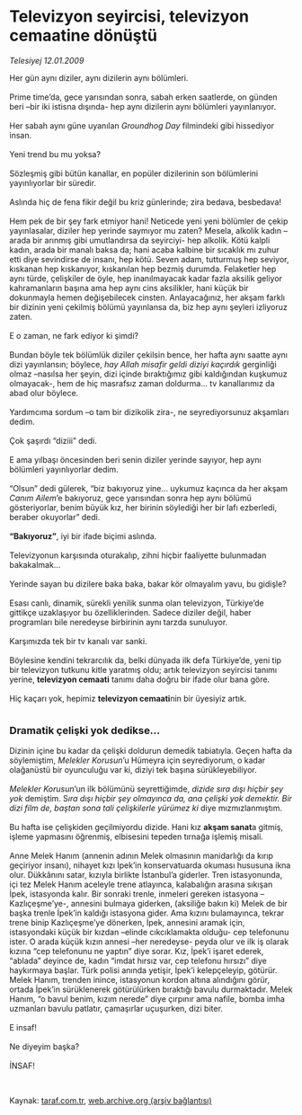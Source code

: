 # Televizyon seyircisi, televizyon cemaatine dönüştü

*Telesiyej 12.01.2009*

<div class="taraf_structure_2col_1zq">
<div class="margen_n">



 <p>Her gün aynı diziler, aynı dizilerin aynı bölümleri. <br/><br/>Prime time’da, gece yarısından sonra, sabah erken saatlerde, on günden beri –bir iki istisna dışında- hep aynı dizilerin aynı bölümleri yayınlanıyor. <br/><br/>Her sabah aynı güne uyanılan <i>Groundhog Day</i> filmindeki gibi hissediyor insan. <br/><br/>Yeni trend bu mu yoksa? <br/><br/>Sözleşmiş gibi bütün kanallar, en popüler dizilerinin son bölümlerini yayınlıyorlar bir süredir. <br/><br/>Aslında hiç de fena fikir değil bu kriz günlerinde; zira bedava, besbedava! <br/><br/>Hem pek de bir şey fark etmiyor hani! Neticede yeni yeni bölümler de çekip yayınlasalar, diziler hep yerinde saymıyor mu zaten? Mesela, alkolik kadın –arada bir arınmış gibi umutlandırsa da seyirciyi- hep alkolik. Kötü kalpli kadın, arada bir manalı baksa da; hani acaba kalbine bir sıcaklık mı zuhur etti diye sevindirse de insanı, hep kötü. Seven adam, tutturmuş hep seviyor, kıskanan hep kıskanıyor, kıskanılan hep bezmiş durumda. Felaketler hep aynı türde, çelişkiler de öyle, hep inanılmayacak kadar fazla aksilik geliyor kahramanların başına ama hep aynı cins aksilikler, hani küçük bir dokunmayla hemen değişebilecek cinsten. Anlayacağınız, her akşam farklı bir dizinin yeni çekilmiş bölümü yayınlansa da, biz hep aynı şeyleri izliyoruz zaten. <br/><br/>E o zaman, ne fark ediyor ki şimdi? <br/><br/>Bundan böyle tek bölümlük diziler çekilsin bence, her hafta aynı saatte aynı dizi yayınlansın; böylece,<i> hay Allah misafir geldi diziyi kaçırdık </i>gerginliği olmaz –nasılsa her şeyin, dizi içinde bıraktığımız gibi kaldığından kuşkumuz olmayacak-, hem de hiç masrafsız zaman doldurma... tv kanallarımız da abad olur böylece. <br/><br/>Yardımcıma sordum –o tam bir dizikolik zira-, ne seyrediyorsunuz akşamları dedim. <br/><br/>Çok şaşırdı “diziii” dedi. <br/><br/>E ama yılbaşı öncesinden beri senin diziler yerinde sayıyor, hep aynı bölümleri yayınlıyorlar dedim. <br/><br/>“Olsun” dedi gülerek, “biz bakıyoruz yine... uykumuz kaçınca da her akşam <i>Canım Ailem</i>’e bakıyoruz, gece yarısından sonra hep aynı bölümü gösteriyorlar, benim büyük kız, her birinin söylediği her bir lafı ezberledi, beraber okuyorlar” dedi.<b> <br/><br/>“Bakıyoruz”</b>, iyi bir ifade biçimi aslında. <br/><br/>Televizyonun karşısında oturakalıp, zihni hiçbir faaliyette bulunmadan bakakalmak… <br/><br/>Yerinde sayan bu dizilere baka baka, bakar kör olmayalım yavu, bu gidişle? <br/><br/>Esası canlı, dinamik, sürekli yenilik sunma olan televizyon, Türkiye’de gittikçe uzaklaşıyor bu özelliklerinden. Sadece diziler değil, haber programları bile neredeyse birbirinin aynı tarzda sunuluyor. <br/><br/>Karşımızda tek bir tv kanalı var sanki. <br/><br/>Böylesine kendini tekrarcılık da, belki dünyada ilk defa Türkiye’de, yeni tip bir televizyon tutkunu kitle yaratmış oldu; artık televizyon seyircisi tanımı yerine, <b>televizyon cemaati</b> tanımı daha doğru bir ifade olur bana göre. <br/><br/>Hiç kaçarı yok, hepimiz <b>televizyon cemaati</b>nin bir üyesiyiz artık. <br/><br/><font size="4"><strong><br/>Dramatik çelişki yok dedikse… </strong></font><br/><br/>Dizinin içine bu kadar da çelişki doldurun demedik tabiatıyla. Geçen hafta da söylemiştim, <i>Melekler Korusun</i>’u Hümeyra için seyrediyorum, o kadar olağanüstü bir oyunculuğu var ki, diziyi tek başına sürükleyebiliyor.<i> <br/><br/>Melekler Korusun</i>’un ilk bölümünü seyrettiğimde, <i>dizide sıra dışı hiçbir şey yok </i>demiştim. S<i>ıra dışı hiçbir şey olmayınca da, ana çelişki yok demektir. Bir dizi film de, baştan sona tali çelişkilerle yürümez ki</i> diye mızmızlanmıştım. <br/><br/>Bu hafta ise çelişkiden geçilmiyordu dizide. Hani kız <b>akşam sanat</b>a gitmiş, işleme yapmasını öğrenmiş, elbisesini tepeden tırnağa işlemiş misali. <br/><br/>Anne Melek Hanım (annenin adının Melek olmasının manidarlığı da kırıp geçiriyor insanı), nihayet kızı İpek’in konservatuarda okuması hususuna ikna olur. Dükkânını satar, kızıyla birlikte İstanbul’a giderler. Tren istasyonunda, içi tez Melek Hanım aceleyle trene atlayınca, kalabalığın arasına sıkışan İpek, istasyonda kalır. Bir sonraki trenle, inmeleri gereken istasyona –Kazlıçeşme’ye-, annesini bulmaya giderken, (aksiliğe bakın ki) Melek de bir başka trenle İpek’in kaldığı istasyona gider. Ama kızını bulamayınca, tekrar trene binip Kazlıçeşme’ye dönerken, İpek, annesini aramak için, istasyondaki küçük bir kızdan –elinde cıkcıklamakta olduğu- cep telefonunu ister. O arada küçük kızın annesi –her neredeyse- peyda olur ve ilk iş olarak kızına “cep telefonunu ne yaptın” diye sorar. Kız, İpek’i işaret ederek, “ablada” deyince de, kadın “imdat hırsız var, cep telefonu hırsızı” diye haykırmaya başlar. Türk polisi anında yetişir, İpek’i kelepçeleyip, götürür. Melek Hanım, trenden inince, istasyonun kordon altına alındığını görür, ortada İpek’in sürüklenerek götürülürken bıraktığı bavulu durmaktadır. Melek Hanım, “o bavul benim, kızım nerede” diye çırpınır ama nafile, bomba imha uzmanları bavulu patlatır, çamaşırlar uçuşurken, dizi biter. <br/><br/>E insaf! <br/><br/>Ne diyeyim başka? <br/><br/>İNSAF!</p>

<br/>


<div id="taraf_not">
</div>

</div>


</div>

Kaynak: [taraf.com.tr](http://taraf.com.tr:80/makale/3521.htm), [web.archive.org (arşiv bağlantısı)](http://web.archive.org/web/20090124002110/http://taraf.com.tr:80/makale/3521.htm)
